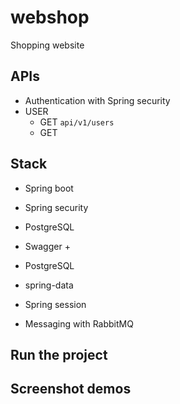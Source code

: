 # webshop
Shopping website 

## APIs
+ Authentication with Spring security 
+ USER 
    + GET `api/v1/users`
    + GET 
    
    
    
    
## Stack
+ Spring boot
+ Spring security 
+ PostgreSQL 
+ Swagger 
    +  
+ PostgreSQL
+ spring-data
+ Spring session


+ Messaging with RabbitMQ 



## Run the project 




## Screenshot demos 